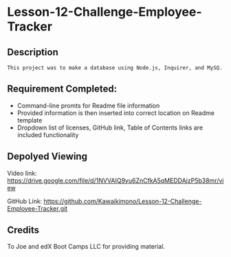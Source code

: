 # Lesson-12-Challenge-Employee-Tracker

## Description
```
This project was to make a database using Node.js, Inquirer, and MySQ. 
```

## Requirement Completed:
- Command-line promts for Readme file information
- Provided information is then inserted into correct location on Readme template
- Dropdown list of licenses, GitHub link, Table of Contents links are included functionality 

## Depolyed Viewing

Video link: https://drive.google.com/file/d/1NVVAIQ9yu6ZnCfkA5qMEDDAjzP5b38mr/view

GitHub Link: https://github.com/Kawaikimono/Lesson-12-Challenge-Employee-Tracker.git

## Credits
 To Joe and edX Boot Camps LLC for providing material.